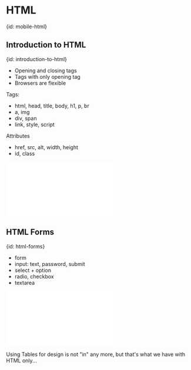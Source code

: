 # HTML
{id: mobile-html}

## Introduction to HTML
{id: introduction-to-html}

* Opening and closing tags
* Tags with only opening tag
* Browsers are flexible


Tags:


* html, head, title, body, h1, p, br
* a, img
* div, span
* link, style, script


Attributes


* href, src, alt, width, height
* id, class

![](examples/html/simple.html)


## HTML Forms
{id: html-forms}

* form
* input: text, password, submit
* select + option
* radio, checkbox
* textarea

![](examples/html/form.html)

Using Tables for design is not "in" any more, but that's what we have with HTML only...






